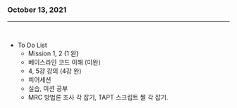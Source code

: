 ### October 13, 2021
---

</br>

- To Do List
  - Mission 1, 2 (1 완)
  - 베이스라인 코드 이해 (미완)
  - 4, 5강 강의 (4강 완)
  - 피어세션
  - 실습, 미션 공부
  - MRC 방법론 조사 각 잡기, TAPT 스크립트 짤 각 잡기.
